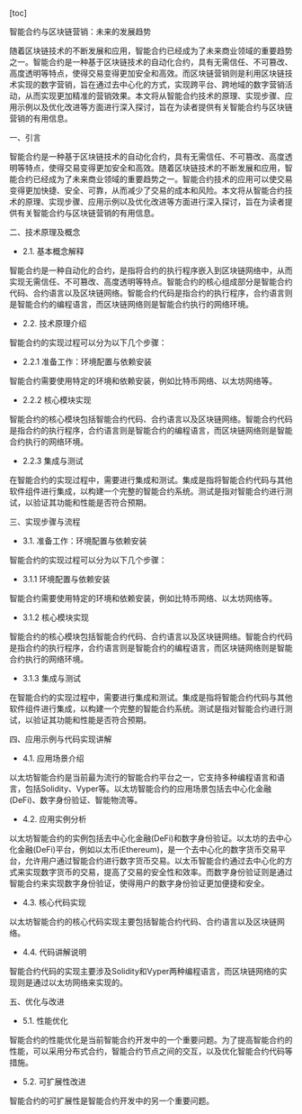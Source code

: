 
[toc]                    
                
                
智能合约与区块链营销：未来的发展趋势

随着区块链技术的不断发展和应用，智能合约已经成为了未来商业领域的重要趋势之一。智能合约是一种基于区块链技术的自动化合约，具有无需信任、不可篡改、高度透明等特点，使得交易变得更加安全和高效。而区块链营销则是利用区块链技术实现的数字营销，旨在通过去中心化的方式，实现跨平台、跨地域的数字营销活动，从而实现更加精准的营销效果。本文将从智能合约技术的原理、实现步骤、应用示例以及优化改进等方面进行深入探讨，旨在为读者提供有关智能合约与区块链营销的有用信息。

一、引言

智能合约是一种基于区块链技术的自动化合约，具有无需信任、不可篡改、高度透明等特点，使得交易变得更加安全和高效。随着区块链技术的不断发展和应用，智能合约已经成为了未来商业领域的重要趋势之一。智能合约技术的应用可以使交易变得更加快捷、安全、可靠，从而减少了交易的成本和风险。本文将从智能合约技术的原理、实现步骤、应用示例以及优化改进等方面进行深入探讨，旨在为读者提供有关智能合约与区块链营销的有用信息。

二、技术原理及概念

- 2.1. 基本概念解释

智能合约是一种自动化的合约，是指将合约的执行程序嵌入到区块链网络中，从而实现无需信任、不可篡改、高度透明等特点。智能合约的核心组成部分是智能合约代码、合约语言以及区块链网络。智能合约代码是指合约的执行程序，合约语言则是智能合约的编程语言，而区块链网络则是智能合约执行的网络环境。

- 2.2. 技术原理介绍

智能合约的实现过程可以分为以下几个步骤：

- 2.2.1 准备工作：环境配置与依赖安装

智能合约需要使用特定的环境和依赖安装，例如比特币网络、以太坊网络等。

- 2.2.2 核心模块实现

智能合约的核心模块包括智能合约代码、合约语言以及区块链网络。智能合约代码是指合约的执行程序，合约语言则是智能合约的编程语言，而区块链网络则是智能合约执行的网络环境。

- 2.2.3 集成与测试

在智能合约的实现过程中，需要进行集成和测试。集成是指将智能合约代码与其他软件组件进行集成，以构建一个完整的智能合约系统。测试是指对智能合约进行测试，以验证其功能和性能是否符合预期。

三、实现步骤与流程

- 3.1. 准备工作：环境配置与依赖安装

智能合约的实现过程可以分为以下几个步骤：

- 3.1.1 环境配置与依赖安装

智能合约需要使用特定的环境和依赖安装，例如比特币网络、以太坊网络等。

- 3.1.2 核心模块实现

智能合约的核心模块包括智能合约代码、合约语言以及区块链网络。智能合约代码是指合约的执行程序，合约语言则是智能合约的编程语言，而区块链网络则是智能合约执行的网络环境。

- 3.1.3 集成与测试

在智能合约的实现过程中，需要进行集成和测试。集成是指将智能合约代码与其他软件组件进行集成，以构建一个完整的智能合约系统。测试是指对智能合约进行测试，以验证其功能和性能是否符合预期。

四、应用示例与代码实现讲解

- 4.1. 应用场景介绍

以太坊智能合约是当前最为流行的智能合约平台之一，它支持多种编程语言和语言，包括Solidity、Vyper等。以太坊智能合约的应用场景包括去中心化金融(DeFi)、数字身份验证、智能物流等。

- 4.2. 应用实例分析

以太坊智能合约的实例包括去中心化金融(DeFi)和数字身份验证。以太坊的去中心化金融(DeFi)平台，例如以太币(Ethereum)，是一个去中心化的数字货币交易平台，允许用户通过智能合约进行数字货币交易。以太币智能合约通过去中心化的方式来实现数字货币的交易，提高了交易的安全性和效率。而数字身份验证则是通过智能合约来实现数字身份验证，使得用户的数字身份验证更加便捷和安全。

- 4.3. 核心代码实现

以太坊智能合约的核心代码实现主要包括智能合约代码、合约语言以及区块链网络。

- 4.4. 代码讲解说明

智能合约代码的实现主要涉及Solidity和Vyper两种编程语言，而区块链网络的实现则是通过以太坊网络来实现的。

五、优化与改进

- 5.1. 性能优化

智能合约的性能优化是当前智能合约开发中的一个重要问题。为了提高智能合约的性能，可以采用分布式合约，智能合约节点之间的交互，以及优化智能合约代码等措施。

- 5.2. 可扩展性改进

智能合约的可扩展性是智能合约开发中的另一个重要问题。

